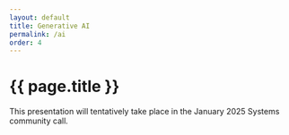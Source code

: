 ```yaml
---
layout: default
title: Generative AI
permalink: /ai
order: 4
---
```


# {{ page.title }}

This presentation will tentatively take place in the January 2025 Systems community call.